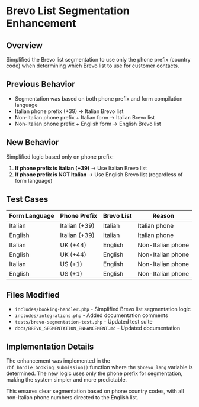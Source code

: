 # Brevo List Segmentation Enhancement

## Overview
Simplified the Brevo list segmentation to use only the phone prefix (country code) when determining which Brevo list to use for customer contacts.

## Previous Behavior
- Segmentation was based on both phone prefix and form compilation language
- Italian phone prefix (+39) → Italian Brevo list
- Non-Italian phone prefix + Italian form → Italian Brevo list
- Non-Italian phone prefix + English form → English Brevo list

## New Behavior
Simplified logic based only on phone prefix:
1. **If phone prefix is Italian (+39)** → Use Italian Brevo list
2. **If phone prefix is NOT Italian** → Use English Brevo list (regardless of form language)

## Test Cases
| Form Language | Phone Prefix | Brevo List | Reason |
|---------------|--------------|------------|---------|
| Italian | Italian (+39) | Italian | Italian phone |
| English | Italian (+39) | Italian | Italian phone |
| Italian | UK (+44) | English | Non-Italian phone |
| English | UK (+44) | English | Non-Italian phone |
| Italian | US (+1) | English | Non-Italian phone |
| English | US (+1) | English | Non-Italian phone |

## Files Modified
- `includes/booking-handler.php` - Simplified Brevo list segmentation logic
- `includes/integrations.php` - Added documentation comments
- `tests/brevo-segmentation-test.php` - Updated test suite
- `docs/BREVO_SEGMENTATION_ENHANCEMENT.md` - Updated documentation

## Implementation Details
The enhancement was implemented in the `rbf_handle_booking_submission()` function where the `$brevo_lang` variable is determined. The new logic uses only the phone prefix for segmentation, making the system simpler and more predictable.

This ensures clear segmentation based on phone country codes, with all non-Italian phone numbers directed to the English list.